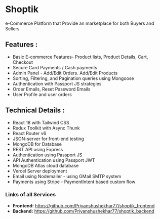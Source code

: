 # Shoptik
e-Commerce Platform that Provide an marketplace for both Buyers and Sellers

## Features :
- Basic E-commerce Features- Product lists, Product Details, Cart, Checkout 
- Secure Card Payments / Cash payments
- Admin Panel - Add/Edit Orders. Add/Edit Products
- Sorting, Filtering, and Pagination queries using Mongoose
- Authentication with Passport JS strategies
- Order Emails, Reset Password Emails
- User Profile and user orders

## Technical Details :
- React 18 with Tailwind CSS
- Redux Toolkit with Async Thunk
- React Router v6
- JSON-server for front-end testing
- MongoDB for Database
- REST API using Express
- Authentication using Passport JS
- API Authentication using Passport JWT
- MongoDB Atlas cloud database
- Vercel Server deployment
- Email using Nodemailer - using GMail SMTP system
- Payments using Stripe - PaymentIntent based custom flow

### Links of all Services

- **Frontend:**  https://github.com/Priyanshushekhar77/shoptik_frontend
- **Backend:**   https://github.com/Priyanshushekhar77/shoptik_backend